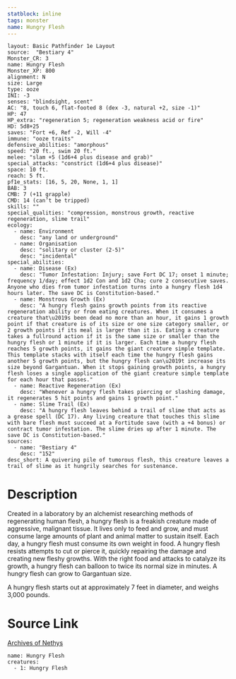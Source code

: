 ```yaml
---
statblock: inline
tags: monster
name: Hungry Flesh
---
```

```statblock
layout: Basic Pathfinder 1e Layout
source:  "Bestiary 4"
Monster_CR: 3
name: Hungry Flesh
Monster_XP: 800
alignment: N
size: Large
type: ooze
INI: -3
senses: "blindsight, scent"
AC: "8, touch 6, flat-footed 8 (dex -3, natural +2, size -1)"
HP: 47
HP_extra: "regeneration 5; regeneration weakness acid or fire"
HD: 5d8+25
saves: "Fort +6, Ref -2, Will -4"
immune: "ooze traits"
defensive_abilities: "amorphous"
speed: "20 ft., swim 20 ft."
melee: "slam +5 (1d6+4 plus disease and grab)"
special_attacks: "constrict (1d6+4 plus disease)"
space: 10 ft.
reach: 5 ft.
pf1e_stats: [16, 5, 20, None, 1, 1]
BAB: 3
CMB: 7 (+11 grapple)
CMD: 14 (can’t be tripped)
skills: ""
special_qualities: "compression, monstrous growth, reactive regeneration, slime trail"
ecology:
  - name: Environment
    desc: "any land or underground"
  - name: Organisation
    desc: "solitary or cluster (2-5)"
    desc: "incidental"
special_abilities:
  - name: Disease (Ex)
    desc: "Tumor Infestation: Injury; save Fort DC 17; onset 1 minute; frequency 1/day; effect 1d2 Con and 1d2 Cha; cure 2 consecutive saves. Anyone who dies from tumor infestation turns into a hungry flesh 1d4 hours later. The save DC is Constitution-based."
  - name: Monstrous Growth (Ex)
    desc: "A hungry flesh gains growth points from its reactive regeneration ability or from eating creatures. When it consumes a creature that\u2019s been dead no more than an hour, it gains 1 growth point if that creature is of its size or one size category smaller, or 2 growth points if its meal is larger than it is. Eating a creature takes a fullround action if it is the same size or smaller than the hungry flesh or 1 minute if it is larger. Each time a hungry flesh reaches 5 growth points, it gains the giant creature simple template. This template stacks with itself each time the hungry flesh gains another 5 growth points, but the hungry flesh can\u2019t increase its size beyond Gargantuan. When it stops gaining growth points, a hungry flesh loses a single application of the giant creature simple template for each hour that passes."
  - name: Reactive Regeneration (Ex)
    desc: "Whenever a hungry flesh takes piercing or slashing damage, it regenerates 5 hit points and gains 1 growth point."
  - name: Slime Trail (Ex)
    desc: "A hungry flesh leaves behind a trail of slime that acts as a grease spell (DC 17). Any living creature that touches this slime with bare flesh must succeed at a Fortitude save (with a +4 bonus) or contract tumor infestation. The slime dries up after 1 minute. The save DC is Constitution-based."
sources:
  - name: "Bestiary 4"
    desc: "152"
desc_short: A quivering pile of tumorous flesh, this creature leaves a trail of slime as it hungrily searches for sustenance.
```
# Description
Created in a laboratory by an alchemist researching methods of regenerating human flesh, a hungry flesh is a freakish creature made of aggressive, malignant tissue. It lives only to feed and grow, and must consume large amounts of plant and animal matter to sustain itself. Each day, a hungry flesh must consume its own weight in food. A hungry flesh resists attempts to cut or pierce it, quickly repairing the damage and creating new fleshy growths. With the right food and attacks to catalyze its growth, a hungry flesh can balloon to twice its normal size in minutes. A hungry flesh can grow to Gargantuan size.

A hungry flesh starts out at approximately 7 feet in diameter, and weighs 3,000 pounds.
# Source Link
[Archives of Nethys](https://aonprd.com/MonsterDisplay.aspx?ItemName=Hungry%20Flesh)
```encounter-table
name: Hungry Flesh
creatures:
  - 1: Hungry Flesh
```
